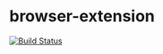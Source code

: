# browser-extension

[![Build Status](https://travis-ci.org/pixel-grid/browser-extension.svg?branch=master)](https://travis-ci.org/pixel-grid/browser-extension)
